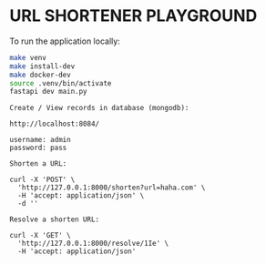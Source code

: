 # URL SHORTENER PLAYGROUND


To run the application locally:
```bash
make venv
make install-dev
make docker-dev
source .venv/bin/activate
fastapi dev main.py
```

```
Create / View records in database (mongodb):

http://localhost:8084/

username: admin
password: pass
```

```
Shorten a URL:

curl -X 'POST' \
  'http://127.0.0.1:8000/shorten?url=haha.com' \
  -H 'accept: application/json' \
  -d ''
```

```
Resolve a shorten URL:

curl -X 'GET' \
  'http://127.0.0.1:8000/resolve/1Ie' \
  -H 'accept: application/json'
```
